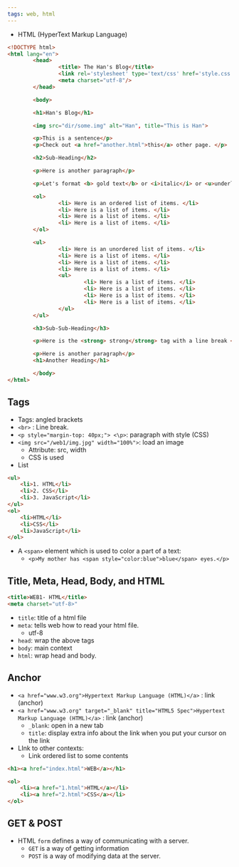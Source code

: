 ```yaml
---
tags: web, html
---
```

- HTML (HyperText Markup Language)
```html
<!DOCTYPE html>
<html lang="en">
		<head>
				<title> The Han's Blog</title>
				<link rel='stylesheet' type='text/css' href='style.css'>
				<meta charset="utf-8"/>
		</head>

		<body>

		<h1>Han's Blog</h1>

		<img src="dir/some.img" alt="Han", title="This is Han">

		<p>This is a sentence</p>
		<p>Check out <a href="another.html">this</a> other page. </p>

		<h2>Sub-Heading</h2>

		<p>Here is another paragraph</p>

		<p>Let's format <b> gold text</b> or <i>italic</i> or <u>underlined text</u><p>

		<ol>
				<li> Here is an ordered list of items. </li>
				<li> Here is a list of items. </li>
				<li> Here is a list of items. </li>
				<li> Here is a list of items. </li>
		</ol>

		<ul>
				<li> Here is an unordered list of items. </li>
				<li> Here is a list of items. </li>
				<li> Here is a list of items. </li>
				<li> Here is a list of items. </li>
				<ul>
						<li> Here is a list of items. </li>
						<li> Here is a list of items. </li>
						<li> Here is a list of items. </li>
						<li> Here is a list of items. </li>
				</ul>
		</ul>

		<h3>Sub-Sub-Heading</h3>

		<p>Here is the <strong> strong</strong> tag with a line break <br /> and the  <em>emphatic</em> tag.<p>

		<p>Here is another paragraph</p>
		<h1>Another Heading</h1>

		</body>
</html>

```

## Tags

- Tags: angled brackets
- `<br>` : Line break. 
- `<p style="margin-top: 40px;"> <\p>`: paragraph with style (CSS)
- `<img src="/web1/img.jpg" width="100%">`: load an image
	- Attribute: src, width
	- CSS is used
- List
```html
<ul> 
	<li>1. HTML</li>
	<li>2. CSS</li>
	<li>3. JavaScript</li>
</ul>
<ol>
	<li>HTML</li>
	<li>CSS</li>
	<li>JavaScript</li>
</ol>
```

- A `<span>` element which is used to color a part of a text: 
	- `<p>My mother has <span style="color:blue">blue</span> eyes.</p>`


## Title, Meta, Head, Body, and HTML 

```html
<title>WEB1- HTML</title>
<meta charset="utf-8>" 
```
- `title`: title of a html file
- `meta`: tells web how to read your html file. 
	- utf-8
- `head`: wrap the above tags
- `body`: main context
- `html`: wrap head and body.

## Anchor
- `<a href="www.w3.org">Hypertext Markup Language (HTML)</a>` : link (anchor)
- `<a href="www.w3.org" target="_blank" title="HTML5 Spec">Hypertext Markup Language (HTML)</a>` : link (anchor)
	- `_blank`: open in a new tab
	- `title`: display extra info about the link when you put your cursor on the link
- LInk to other contexts:
	- Link ordered list to some contents
```html
<h1><a href="index.html">WEB</a></h1>

<ol>
	<li><a href="1.html">HTML</a></li>
	<li><a href="2.html">CSS</a></li>
</ol>
```


## GET & POST
- HTML `form` defines a way of communicating with a server. 
	- `GET` is a way of getting information
	- `POST` is a way of modifying data at the server. 

